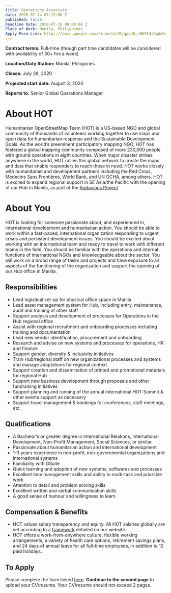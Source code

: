 ```yaml
---
title: Operations Associate
date: 2020-07-14 07:12:00 Z
published: false
Deadline Date: 2020-07-28 00:00:00 Z
Place of Work: Manila, Philippines
Apply Form Link: https://docs.google.com/forms/d/1BjqpvdD_eBWSIdtHgdnKesK9cVVitXapNi33SnW7R0E/edit?usp=sharing
---
```


**Contract terms:** Full-time (though part time candidates will be considered with availability of 30+ hrs a week)

**Location/Duty Station:** Manila, Philippines

**Closes:** July 28, 2020 

**Projected start date:** August 3, 2020

**Reports to:** Senior Global Operations Manager

# About HOT

Humanitarian OpenStreetMap Team (HOT) is a US-based NGO and global community of thousands of volunteers working together to use maps and open data for humanitarian response and the Sustainable Development Goals. As the world’s preeminent participatory mapping NGO, HOT has fostered a global mapping community composed of more 230,000 people with ground operations in eight countries. When major disaster strikes anywhere in the world, HOT rallies this global network to create the maps and data that enable responders to reach those in need. HOT works closely with humanitarian and development partners including the Red Cross, Médecins Sans Frontières, World Bank, and UN OCHA, among others. HOT is excited to expand regional support in SE Asia/the Pacific with the opening of our Hub in Manila, as part of the [Audacious Project](https://audaciousproject.org/ideas/2020/humanitarian-openstreetmap-team). 

# About You 

HOT is looking for someone passionate about, and experienced in, international development and humanitarian action. You should be able to work within a fast-paced, international organization responding to urgent crises and persistent development issues. You should be excited about working with an international team and ready to travel to work with different teams in the field. You should be familiar with the operations and internal functions of international NGOs and knowledgeable about the sector.  You will work on a broad range of tasks and projects and have exposure to all aspects of the functioning of the organization and support the opening of our Hub office in Manila.
 
## Responsibilities
 
* Lead logistical set-up for physical office space in Manila
* Lead asset management system for Hub, including entry, maintenance, audit and training of other staff
* Support analysis and development of processes for Operations in the Hub regional office
* Assist with regional recruitment and onboarding processes including training and documentation 
* Lead new vendor identification, procurement and onboarding 
* Research and advise on new systems and processes for operations, HR and finance
* Support gender, diversity & inclusivity initiatives 
* Train Hub/regional staff on new organizational processes and systems and manage adaptations for regional context 
* Support creation and dissemination of printed and promotional materials for regional Hub
* Support new business development through proposals and other fundraising initiatives 
* Support planning and running of the annual international HOT Summit & other events support as necessary 
* Support travel management & bookings for conferences, staff meetings, etc.

## Qualifications 

* A Bachelor’s or greater degree in International Relations, International Development, Non-Profit Management, Social Sciences, or similar 
* Passionate about humanitarian action and international development 
* 1-3 years experience in non-profit, non-governmental organizations and international systems
* Familiarity with GSuite
* Quick learning and adoption of new systems, softwares and processes
* Excellent time management skills and ability to multi-task and prioritize work
* Attention to detail and problem solving skills
* Excellent written and verbal communication skills
* A good sense of humour and willingness to learn

## Compensation & Benefits

* HOT values salary transparency and equity. All HOT salaries globally are set according to a [framework](https://www.hotosm.org/salaries) detailed on our website.
* HOT offers a work-from-anywhere culture, flexible working arrangements, a variety of health care options, retirement savings plans, and 24 days of annual leave for all full-time employees, in addition to 12 paid holidays. 

## To Apply

Please complete the form linked [here](https://docs.google.com/forms/d/e/1FAIpQLSc61CK91Oa5sEP6mmtp3jNsaYPC4392Fi1kA_RZSvy3mMhXxg/viewform?usp=sf_link). **Continue to the second page** to upload your CV/resume. Your CV/resume should not exceed 2 pages. 